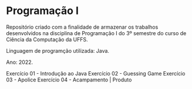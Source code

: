 # Programação I

Repositório criado com a finalidade de armazenar os trabalhos desenvolvidos na disciplina de Programação I do 3º semestre do curso de Ciência da Computação da UFFS.

Linguagem de programção utilizada: Java.

Ano: 2022.

Exercício 01 - Introdução ao Java
Exercício 02 - Guessing Game
Exercício 03 - Apolice
Exercício 04 - Acampamento | Produto 
